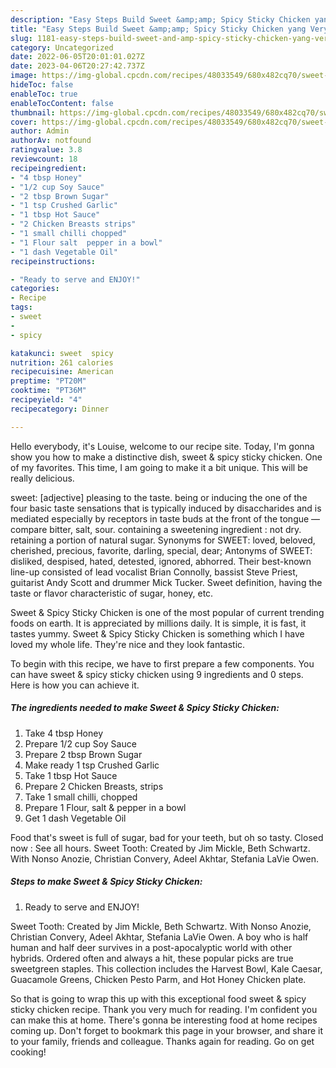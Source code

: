 ```yaml
---
description: "Easy Steps Build Sweet &amp;amp; Spicy Sticky Chicken yang Very Delicious"
title: "Easy Steps Build Sweet &amp;amp; Spicy Sticky Chicken yang Very Delicious"
slug: 1181-easy-steps-build-sweet-and-amp-spicy-sticky-chicken-yang-very-delicious
category: Uncategorized
date: 2022-06-05T20:01:01.027Z
date: 2023-04-06T20:27:42.737Z
image: https://img-global.cpcdn.com/recipes/48033549/680x482cq70/sweet-spicy-sticky-chicken-recipe-main-photo.jpg
hideToc: false
enableToc: true
enableTocContent: false
thumbnail: https://img-global.cpcdn.com/recipes/48033549/680x482cq70/sweet-spicy-sticky-chicken-recipe-main-photo.jpg
cover: https://img-global.cpcdn.com/recipes/48033549/680x482cq70/sweet-spicy-sticky-chicken-recipe-main-photo.jpg
author: Admin
authorAv: notfound
ratingvalue: 3.8
reviewcount: 18
recipeingredient:
- "4 tbsp Honey"
- "1/2 cup Soy Sauce"
- "2 tbsp Brown Sugar"
- "1 tsp Crushed Garlic"
- "1 tbsp Hot Sauce"
- "2 Chicken Breasts strips"
- "1 small chilli chopped"
- "1 Flour salt  pepper in a bowl"
- "1 dash Vegetable Oil"
recipeinstructions:

- "Ready to serve and ENJOY!"
categories:
- Recipe
tags:
- sweet
- 
- spicy

katakunci: sweet  spicy 
nutrition: 261 calories
recipecuisine: American
preptime: "PT20M"
cooktime: "PT36M"
recipeyield: "4"
recipecategory: Dinner

---
```



Hello everybody, it's Louise, welcome to our recipe site. Today, I'm gonna show you how to make a distinctive dish, sweet &amp; spicy sticky chicken. One of my favorites. This time, I am going to make it a bit unique. This will be really delicious.

sweet: [adjective] pleasing to the taste. being or inducing the one of the four basic taste sensations that is typically induced by disaccharides and is mediated especially by receptors in taste buds at the front of the tongue — compare bitter, salt, sour. containing a sweetening ingredient : not dry. retaining a portion of natural sugar. Synonyms for SWEET: loved, beloved, cherished, precious, favorite, darling, special, dear; Antonyms of SWEET: disliked, despised, hated, detested, ignored, abhorred. Their best-known line-up consisted of lead vocalist Brian Connolly, bassist Steve Priest, guitarist Andy Scott and drummer Mick Tucker. Sweet definition, having the taste or flavor characteristic of sugar, honey, etc.

Sweet &amp; Spicy Sticky Chicken is one of the most popular of current trending foods on earth. It is appreciated by millions daily. It is simple, it is fast, it tastes yummy. Sweet &amp; Spicy Sticky Chicken is something which I have loved my whole life. They're nice and they look fantastic.


To begin with this recipe, we have to first prepare a few components. You can have sweet &amp; spicy sticky chicken using 9 ingredients and 0 steps. Here is how you can achieve it.

<!--inarticleads1-->

##### The ingredients needed to make Sweet &amp; Spicy Sticky Chicken:

1. Take 4 tbsp Honey
1. Prepare 1/2 cup Soy Sauce
1. Prepare 2 tbsp Brown Sugar
1. Make ready 1 tsp Crushed Garlic
1. Take 1 tbsp Hot Sauce
1. Prepare 2 Chicken Breasts, strips
1. Take 1 small chilli, chopped
1. Prepare 1 Flour, salt &amp; pepper in a bowl
1. Get 1 dash Vegetable Oil


Food that&#39;s sweet is full of sugar, bad for your teeth, but oh so tasty. Closed now : See all hours. Sweet Tooth: Created by Jim Mickle, Beth Schwartz. With Nonso Anozie, Christian Convery, Adeel Akhtar, Stefania LaVie Owen. 

<!--inarticleads2-->

##### Steps to make Sweet &amp; Spicy Sticky Chicken:


1. Ready to serve and ENJOY!

Sweet Tooth: Created by Jim Mickle, Beth Schwartz. With Nonso Anozie, Christian Convery, Adeel Akhtar, Stefania LaVie Owen. A boy who is half human and half deer survives in a post-apocalyptic world with other hybrids. Ordered often and always a hit, these popular picks are true sweetgreen staples. This collection includes the Harvest Bowl, Kale Caesar, Guacamole Greens, Chicken Pesto Parm, and Hot Honey Chicken plate. 

So that is going to wrap this up with this exceptional food sweet &amp; spicy sticky chicken recipe. Thank you very much for reading. I'm confident you can make this at home. There's gonna be interesting food at home recipes coming up. Don't forget to bookmark this page in your browser, and share it to your family, friends and colleague. Thanks again for reading. Go on get cooking!
